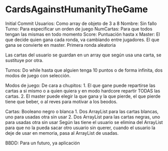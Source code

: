 # CardsAgainstHumanityTheGame
Initial Commit
Usuarios: Como array de objeto de 3 a 8
	Nombre: Sin fallo
	Turno: Para especificar un orden de juego
	NumCartas: Para que todos tengan las mismas en todo momento
	Score: Puntuación hasta x 
	Master: El que decide quien gana cada ronda, va cambiando entre jugadores. El que gana se convierte en master. Primera ronda aleatoria

Las cartas del usuario se guardan en un array que según usa una carta, se sustituye por otra.

Turnos: Do while hasta que alguien tenga 10 puntos o de forma infinita, dos modos de juego con selección.



Modos de juego:
	De cara a chupitos:
		1. El que gane puede repartirse las cartas a si mismo o a quien quiera y en modo hardcore repartir TODAS las cartas.
		2. El master puede elegir la que gana y la que pierde, el que pierde tiene que beber, o al reves para motivar a los beodos.


Cartas: Booleano negro o blanca
	1. Dos ArrayList para las cartas blancas, uno para usadas otra sin usar
	2. Dos ArrayList para las cartas negras, uno para usadas otra sin usar
Según las tiene el usuario se elimina del ArrayList para que no la pueda sacar otro usuario sin querer, cuando el usuario la deje de usar en memoria, pasa al ArrayList de usadas.




BBDD: Para un futuro, ya aplicación
